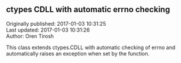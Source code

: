 ## ctypes CDLL with automatic errno checking  
Originally published: 2017-01-03 10:31:25  
Last updated: 2017-01-03 10:31:26  
Author: Oren Tirosh  
  
This class extends ctypes.CDLL with automatic checking of errno and automatically raises an exception when set by the function.
